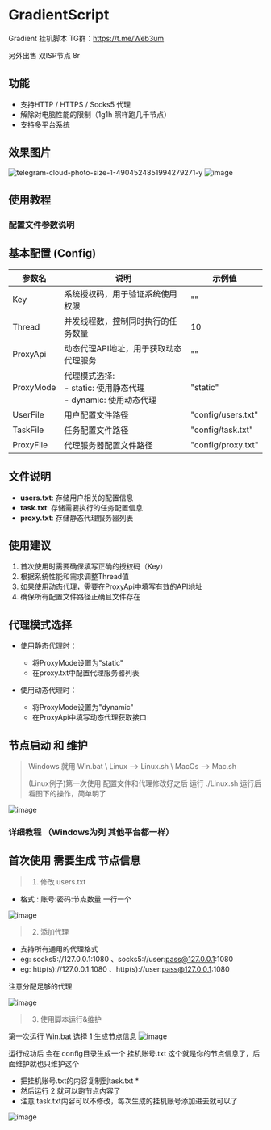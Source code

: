 # GradientScript
Gradient 挂机脚本
TG群：https://t.me/Web3um

另外出售 双ISP节点 8r

## 功能
- 支持HTTP / HTTPS / Socks5 代理
- 解除对电脑性能的限制（1g1h 照样跑几千节点）
- 支持多平台系统

## 效果图片
![telegram-cloud-photo-size-1-4904524851994279271-y](https://github.com/user-attachments/assets/05a60a43-1436-4cab-9a0b-059fc659ea5a)
![image](https://github.com/user-attachments/assets/f184bd0b-f31e-4b92-9cfd-fb33d65c4829)



## 使用教程
### 配置文件参数说明

## 基本配置 (Config)

| 参数名 | 说明 | 示例值 |
|--------|------|--------|
| Key | 系统授权码，用于验证系统使用权限 | "" |
| Thread | 并发线程数，控制同时执行的任务数量 | 10 |
| ProxyApi | 动态代理API地址，用于获取动态代理服务 | "" |
| ProxyMode | 代理模式选择:<br>- static: 使用静态代理<br>- dynamic: 使用动态代理 | "static" |
| UserFile | 用户配置文件路径 | "config/users.txt" |
| TaskFile | 任务配置文件路径 | "config/task.txt" |
| ProxyFile | 代理服务器配置文件路径 | "config/proxy.txt" |

## 文件说明

- **users.txt**: 存储用户相关的配置信息
- **task.txt**: 存储需要执行的任务配置信息
- **proxy.txt**: 存储静态代理服务器列表

## 使用建议

1. 首次使用时需要确保填写正确的授权码（Key）
2. 根据系统性能和需求调整Thread值
3. 如果使用动态代理，需要在ProxyApi中填写有效的API地址
4. 确保所有配置文件路径正确且文件存在

## 代理模式选择

- 使用静态代理时：
  - 将ProxyMode设置为"static"
  - 在proxy.txt中配置代理服务器列表

- 使用动态代理时：
  - 将ProxyMode设置为"dynamic"
  - 在ProxyApi中填写动态代理获取接口


## 节点启动 和 维护
> Windows 就用 Win.bat \ Linux --> Linux.sh \ MacOs --> Mac.sh
>
> 
> (Linux例子)第一次使用 配置文件和代理修改好之后 运行 ./Linux.sh 运行后看图下的操作，简单明了

![image](https://github.com/user-attachments/assets/1c5ede6d-876f-48f5-9f4a-a0bc6a891520)

### 详细教程 （Windows为列 其他平台都一样）
## 首次使用 需要生成 节点信息
> 1. 修改 users.txt

- 格式 : 账号:密码:节点数量 一行一个

![image](https://github.com/user-attachments/assets/0913d791-b50e-49da-9dbb-824c5d9da4e2)

> 2. 添加代理

- 支持所有通用的代理格式
- eg: socks5://127.0.0.1:1080 、socks5://user:pass@127.0.0.1:1080
- eg: http(s)://127.0.0.1:1080 、http(s)://user:pass@127.0.0.1:1080

注意分配足够的代理

![image](https://github.com/user-attachments/assets/b0b7702b-a473-414c-bb2f-5e1e4d99325f)

> 3. 使用脚本运行&维护

第一次运行 Win.bat 选择 1 生成节点信息
![image](https://github.com/user-attachments/assets/39f1bf88-16c2-4085-b715-c52b21b561d1)

运行成功后 会在 config目录生成一个 挂机账号.txt 这个就是你的节点信息了，后面维护就也只维护这个

* 把挂机账号.txt的内容复制到task.txt *
* 然后运行 2 就可以跑节点内容了
* 注意 task.txt内容可以不修改，每次生成的挂机账号添加进去就可以了

![image](https://github.com/user-attachments/assets/1f3b8b45-4759-4e97-b4b5-2396c64f361c)



  



